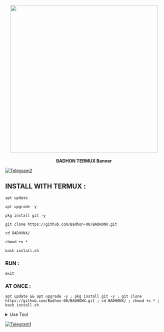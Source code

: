 <h2 align="center"> <img src="" width="470" /> </h2>

<p align="center">

<p align="center"><b>BADHON TERMUX Banner</b <code></code></p>

  [![Telegram2](https://img.shields.io/badge/TELEGRAM-CHANNEL-red?style=for-the-badge&logo=telegram)](t.me/badhon_6t9_x)



## INSTALL WITH TERMUX :

```
apt update
```
```
apt upgrade -y
```
```
pkg install git -y
```
```
git clone https://github.com/Badhon-00/BADHONX.git
```
```
cd BADHONX/
```
```
chmod +x *
```
```
bash install.sh
```

### RUN :

```
exit
```

### AT ONCE :

```
apt update && apt upgrade -y ; pkg install git -y ; git clone https://github.com/Badhon-00/BADHONX.git ; cd BADHONX/ ; chmod +x * ; bash install.sh
```

<details id="missing-code-coverage">
  <summary>Use Tool</summary>

##### How to use BADHONX Banner tools

```

```

</details>

  [![Telegram1](https://img.shields.io/badge/TELEGRAM-CHANNEL-red?style=for-the-badge&logo=telegram)](t.me/badhon_6t9_x)
